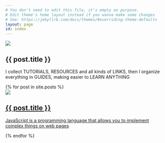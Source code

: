 ```yaml
---
# You don't need to edit this file, it's empty on purpose.
# Edit theme's home layout instead if you wanna make some changes
# See: https://jekyllrb.com/docs/themes/#overriding-theme-defaults
layout: page
id: index
---
```

<article class="card">
    <div href="#">
        <img src="http://placehold.it/1920x1080">
        <div class="card-content">
            <h2>{{ post.title }}</h2>
            <p>
              I collect TUTORIALS, RESOURCES and all kinds of LINKS,
              then I organize everything in GUIDES, making easier to LEARN ANYTHING
            </p>
        </div><!-- .card-content -->
    </div>
</article><!-- .card -->
{% for post in site.posts %}
 <article class="card">
      <a href="{{ site.baseurl }}{{ post.url }}">
          <img src="http://placehold.it/1920x1080">
          <div class="card-content">
              <h2>{{ post.title }}</h2>
              <p>JavaScript is a programming language that allows you to implement complex things on web pages</p>
          </div><!-- .card-content -->
      </a>
  </article><!-- .card -->
{% endfor %}